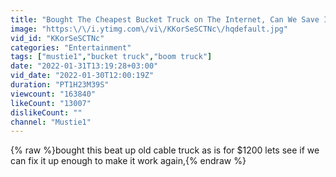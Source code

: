 ```yaml
---
title: "Bought The Cheapest Bucket Truck on The Internet, Can We Save It?"
image: "https:\/\/i.ytimg.com\/vi\/KKorSeSCTNc\/hqdefault.jpg"
vid_id: "KKorSeSCTNc"
categories: "Entertainment"
tags: ["mustie1","bucket truck","boom truck"]
date: "2022-01-31T13:19:28+03:00"
vid_date: "2022-01-30T12:00:19Z"
duration: "PT1H23M39S"
viewcount: "163840"
likeCount: "13007"
dislikeCount: ""
channel: "Mustie1"
---
```

{% raw %}bought this beat up old cable truck as is for $1200 lets see if we can fix it up enough to make it work again,{% endraw %}
